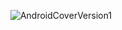 <p align="center">
<img alt="AndroidCoverVersion1" src="https://raw.githubusercontent.com/williamvietnam/android/main/assets/android_cover_v1.png">
</p>
